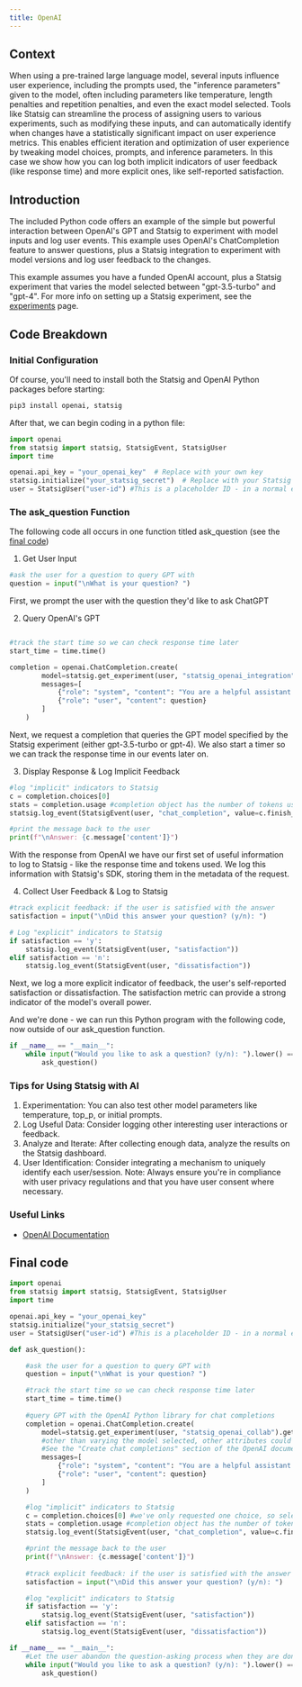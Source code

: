 ```yaml
---
title: OpenAI 
---
```


## Context

When using a pre-trained large language model, several inputs influence user experience, including the prompts used, the "inference parameters" given to the model, often including parameters like temperature, length penalties and repetition penalties, and even the exact model selected. Tools like Statsig can streamline the process of assigning users to various experiments, such as modifying these inputs, and can automatically identify when changes have a statistically significant impact on user experience metrics. This enables efficient iteration and optimization of user experience by tweaking model choices, prompts, and inference parameters. In this case we show how you can log both implicit indicators of user feedback (like response time) and more explicit ones, like self-reported satisfaction. 

## Introduction

The included Python code offers an example of the simple but powerful interaction between OpenAI's GPT and Statsig to experiment with model inputs and log user events. This example uses OpenAI's ChatCompletion feature to answer questions, plus a Statsig integration to experiment with model versions and log user feedback to the changes.

This example assumes you have a funded OpenAI account, plus a Statsig experiment that varies the model selected between "gpt-3.5-turbo" and "gpt-4". For more info on setting up a Statsig experiment, see the [experiments](https://docs.statsig.com/experiments-plus/working-with) page.

## Code Breakdown

### Initial Configuration

Of course, you'll need to install both the Statsig and OpenAI Python packages before starting:

```bash
pip3 install openai, statsig
```

After that, we can begin coding in a python file:

```python
import openai
from statsig import statsig, StatsigEvent, StatsigUser
import time

openai.api_key = "your_openai_key"  # Replace with your own key
statsig.initialize("your_statsig_secret")  # Replace with your Statsig secret
user = StatsigUser("user-id") #This is a placeholder ID - in a normal experiment Statsig recommends using a user's actual unique ID for consistency in targeting. See https://docs.statsig.com/client/concepts/user
```

### The ask_question Function

The following code all occurs in one function titled ask_question (see the [final code](#final-code)) 

1. Get User Input

```python
#ask the user for a question to query GPT with
question = input("\nWhat is your question? ")
```

First, we prompt the user with the question they'd like to ask ChatGPT

2. Query OpenAI's GPT

```python

#track the start time so we can check response time later
start_time = time.time()

completion = openai.ChatCompletion.create(
        model=statsig.get_experiment(user, "statsig_openai_integration").get("model", 'gpt-4'),
        messages=[
            {"role": "system", "content": "You are a helpful assistant."},
            {"role": "user", "content": question}
        ]
    )
```

Next, we request a completion that queries the GPT model specified by the Statsig experiment (either gpt-3.5-turbo or gpt-4). We also start a timer so we can track the response time in our events later on.

3. Display Response & Log Implicit Feedback 

```python
#log "implicit" indicators to Statsig
c = completion.choices[0]
stats = completion.usage #completion object has the number of tokens used - which is that what GPT usage is charged on.
statsig.log_event(StatsigEvent(user, "chat_completion", value=c.finish_reason, metadata={"response_time": time.time() - start_time, "completion_tokens": stats["completion_tokens"], "prompt_tokens": stats["prompt_tokens"], "total_tokens": stats["total_tokens"]}))

#print the message back to the user
print(f"\nAnswer: {c.message['content']}")
```

With the response from OpenAI we have our first set of useful information to log to Statsig - like the response time and tokens used. We log this information with Statsig's SDK, storing them in the metadata of the request. 

4. Collect User Feedback & Log to Statsig
```python
#track explicit feedback: if the user is satisfied with the answer
satisfaction = input("\nDid this answer your question? (y/n): ")

# Log "explicit" indicators to Statsig
if satisfaction == 'y':
    statsig.log_event(StatsigEvent(user, "satisfaction"))
elif satisfaction == 'n':
    statsig.log_event(StatsigEvent(user, "dissatisfaction"))
```

Next, we log a more explicit indicator of feedback, the user's self-reported satisfaction or dissatisfaction. The satisfaction metric can provide a strong indicator of the model's overall power. 

And we're done - we can run this Python program with the following code, now outside of our ask_question function.

```python
if __name__ == "__main__":
    while input("Would you like to ask a question? (y/n): ").lower() == 'y':
        ask_question()
```

### Tips for Using Statsig with AI
1. Experimentation: You can also test other model parameters like temperature, top_p, or initial prompts.
2. Log Useful Data: Consider logging other interesting user interactions or feedback.
3. Analyze and Iterate: After collecting enough data, analyze the results on the Statsig dashboard.
4. User Identification: Consider integrating a mechanism to uniquely identify each user/session.
Note: Always ensure you're in compliance with user privacy regulations and that you have user consent where necessary.

### Useful Links 
- [OpenAI Documentation](https://platform.openai.com/docs/api-reference/chat/create)

## Final code


```python
import openai
from statsig import statsig, StatsigEvent, StatsigUser
import time

openai.api_key = "your_openai_key"
statsig.initialize("your_statsig_secret")
user = StatsigUser("user-id") #This is a placeholder ID - in a normal experiment Statsig recommends using a user's actual unique ID for consistency in targeting. See https://docs.statsig.com/client/concepts/user

def ask_question():

    #ask the user for a question to query GPT with
    question = input("\nWhat is your question? ")

    #track the start time so we can check response time later
    start_time = time.time() 
    
    #query GPT with the OpenAI Python library for chat completions
    completion = openai.ChatCompletion.create(
        model=statsig.get_experiment(user, "statsig_openai_collab").get("model", 'gpt-4'), #experiment is setup to return either "gpt-3.5-turbo" or "gpt-4".
        #other than varying the model selected, other attributes could be varied like "temperature", "top_p", "presence_penalty" and more. 
        #See the "Create chat completions" section of the OpenAI documentation for more: https://platform.openai.com/docs/api-reference/chat/create
        messages=[
            {"role": "system", "content": "You are a helpful assistant."}, #Initial prompts are another candidate for experimentation
            {"role": "user", "content": question}
        ]
    )

    #log "implicit" indicators to Statsig
    c = completion.choices[0] #we've only requested one choice, so selecting the first
    stats = completion.usage #completion object has the number of tokens used - which is that what GPT usage is charged on.
    statsig.log_event(StatsigEvent(user, "chat_completion", value=c.finish_reason, metadata={"response_time": time.time() - start_time, "completion_tokens": stats["completion_tokens"], "prompt_tokens": stats["prompt_tokens"], "total_tokens": stats["total_tokens"]}))

    #print the message back to the user
    print(f"\nAnswer: {c.message['content']}")
    
    #track explicit feedback: if the user is satisfied with the answer
    satisfaction = input("\nDid this answer your question? (y/n): ")

    #log "explicit" indicators to Statsig
    if satisfaction == 'y':
        statsig.log_event(StatsigEvent(user, "satisfaction"))
    elif satisfaction == 'n':
        statsig.log_event(StatsigEvent(user, "dissatisfaction"))

if __name__ == "__main__":
    #Let the user abandon the question-asking process when they are done
    while input("Would you like to ask a question? (y/n): ").lower() == 'y':
        ask_question()

```
